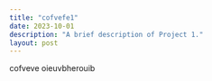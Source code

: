 ```yaml
---
title: "cofvefe1"
date: 2023-10-01
description: "A brief description of Project 1."
layout: post
---
```

cofveve
oieuvbherouib

